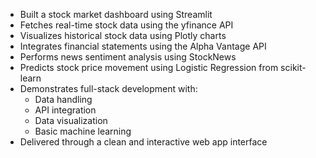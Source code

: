 - Built a stock market dashboard using Streamlit  
- Fetches real-time stock data using the yfinance API  
- Visualizes historical stock data using Plotly charts  
- Integrates financial statements using the Alpha Vantage API  
- Performs news sentiment analysis using StockNews  
- Predicts stock price movement using Logistic Regression from scikit-learn  
- Demonstrates full-stack development with:  
  - Data handling  
  - API integration  
  - Data visualization  
  - Basic machine learning  
- Delivered through a clean and interactive web app interface 
